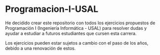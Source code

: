# Programacion-I-USAL
He decidido crear este repositorio con todos los ejercicios propuestos de Programación I 
(Ingeniería Informática - USAL) para resolver dudas y ayudar a estudiar a futuros
estudiantes que cursen esta carrera. 

Los ejercicios pueden estar sujetos a cambio con el paso de los años, debido a una
renovación de estos.
